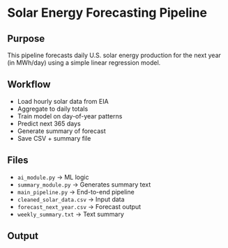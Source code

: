 # Solar Energy Forecasting Pipeline

## Purpose

This pipeline forecasts daily U.S. solar energy production for the next year (in MWh/day) using a simple linear regression model.

## Workflow

- Load hourly solar data from EIA
- Aggregate to daily totals
- Train model on day-of-year patterns
- Predict next 365 days
- Generate summary of forecast
- Save CSV + summary file

## Files

- `ai_module.py` → ML logic
- `summary_module.py` → Generates summary text
- `main_pipeline.py` → End-to-end pipeline
- `cleaned_solar_data.csv` → Input data
- `forecast_next_year.csv` → Forecast output
- `weekly_summary.txt` → Text summary

## Output
